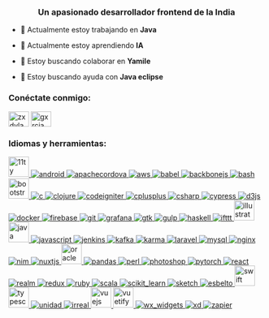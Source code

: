 <h3 align="center">Un apasionado desarrollador frontend de la India</h3>

- 🔭 Actualmente estoy trabajando en **Java**

- 🌱 Actualmente estoy aprendiendo **IA**

- 👯 Estoy buscando colaborar en **Yamile**

- 🤝 Estoy buscando ayuda con **Java eclipse**

<h3 align="left">Conéctate conmigo:</h3>
<p align="left">
<a href="https://fb.com/zx dylan" target="blank"><img align="center" src="https://raw.githubusercontent.com/rahuldkjain/github-profile-readme-generator/master/src/images/icons/Social/facebook.svg" alt="zx dylan" height="30" width="40" /></a>
<a href="https://instagram.com/gxrcia_prgm" target="blank"><img align="center" src="https://raw.githubusercontent.com/rahuldkjain/github-profile-readme-generator/master/src/images/icons/Social/instagram.svg" alt="gxrcia_prgm" height="30" width="40" /></a>
</p>

<h3 align="left">Idiomas y herramientas:</h3>
<p align="left"> <a href="https://www.11ty.dev/" target="_blank" rel="noreferrer"> <img src="https://gist.githubusercontent.com/vivek32ta/c7f7bf583c1fb1c58d89301ea40f37fd/raw/f4c85cce5790758286b8f155ef9a177710b995df/11ty.svg" alt="11ty" width="40" height="40"/> </a> <a href="https://developer.android.com" target="_blank" rel="noreferrer"> <img src="https://raw.githubusercontent.com/devicons/devicon/master/icons/android/android-original-wordmark.svg" alt="android" ancho="40" alto="40"/> </a> <a href="https://cordova.apache.org/" objetivo="_blank" rel="noreferrer"> <img src="https://www.vectorlogo.zone/logos/apache_cordova/apache_cordova-icon.svg" alt="apachecordova" ancho="40" alto="40"/> </a> <a href="https://aws.amazon.com" objetivo="_blank" rel="noreferrer"> <img src="https://raw.githubusercontent.com/devicons/devicon/master/icons/amazonwebservices/amazonwebservices-original-wordmark.svg" alt="aws" ancho="40" alto="40"/> </a> <a href="https://babeljs.io/" objetivo="_blank" rel="noreferrer"> <img src="https://www.vectorlogo.zone/logos/babeljs/babeljs-icon.svg" alt="babel" ancho="40" alto="40"/> </a> <a href="https://backbonejs.org" target="_blank" rel="noreferrer"> <img src="https://raw.githubusercontent.com/devicons/devicon/master/icons/backbonejs/backbonejs-original-wordmark.svg" alt="backbonejs" ancho="40" alto="40"/> </a> <a href="https://www.gnu.org/software/bash/" target="_blank" rel="noreferrer"> <img src="https://www.vectorlogo.zone/logos/gnu_bash/gnu_bash-icon.svg" alt="bash" ancho="40" alto="40"/> </a> <a href="https://getbootstrap.com" target="_blank" rel="noreferrer"> <img src="https://raw.githubusercontent.com/devicons/devicon/master/icons/bootstrap/bootstrap-plain-wordmark.svg" alt="bootstrap" width="40" height="40"/> </a> <a href="https://www.cprogramming.com/" target="_blank" rel="noreferrer"> <img src="https://raw.githubusercontent.com/devicons/devicon/master/icons/c/c-original.svg" alt="c" ancho="40" alto="40"/> </a> <a href="https://clojure.org/" target="_blank" rel="noreferrer"> <img src="https://upload.wikimedia.org/wikipedia/commons/5/5d/Clojure_logo.svg" alt="clojure" ancho="40" alto="40"/> </a> <a href="https://codeigniter.com" target="_blank" rel="noreferrer"> <img src="https://cdn.worldvectorlogo.com/logos/codeigniter.svg" alt="codeigniter" ancho="40" alto="40"/> </a> <a href="https://www.w3schools.com/cpp/" target="_blank" rel="noreferrer"> <img src="https://raw.githubusercontent.com/devicons/devicon/master/icons/cplusplus/cplusplus-original.svg" alt="cplusplus" ancho="40" alto="40"/> </a> <a href="https://www.w3schools.com/cs/" objetivo="_blank" rel="noreferrer"> <img src="https://raw.githubusercontent.com/devicons/devicon/master/icons/csharp/csharp-original.svg" alt="csharp" ancho="40" alto="40"/> </a> <a href="https://www.cypress.io" objetivo="_blank" rel="noreferrer"> <img src="https://raw.githubusercontent.com/simple-icons/simple-icons/6e46ec1fc23b60c8fd0d2f2ff46db82e16dbd75f/icons/cypress.svg" alt="cypress" ancho="40" alto="40"/> </a> <a href="https://d3js.org/" objetivo="_blank" rel="noreferrer"> <img src="https://raw.githubusercontent.com/devicons/devicon/master/icons/d3js/d3js-original.svg" alt="d3js" ancho="40" alto="40"/> </a> <a href="https://www.docker.com/" objetivo="_blank" rel="noreferrer"> <img src="https://raw.githubusercontent.com/devicons/devicon/master/icons/docker/docker-original-wordmark.svg" alt="docker" ancho="40" alto="40"/> </a> <a href="https://firebase.google.com/" objetivo="_blank" rel="noreferrer"> <img src="https://www.vectorlogo.zone/logos/firebase/firebase-icon.svg" alt="firebase" ancho="40" alto="40"/> </a> <a href="https://git-scm.com/" objetivo="_blank" rel="noreferrer"> <img src="https://www.vectorlogo.zona/logos/git-scm/git-scm-icon.svg" alt="git" ancho="40" alto="40"/> </a> <a href="https://grafana.com" objetivo="_blank" rel="noreferrer"> <img src="https://www.vectorlogo.zone/logos/grafana/grafana-icon.svg" alt="grafana" ancho="40" alto="40"/> </a> <a href="https://www.gtk.org/" objetivo="_blank" rel="noreferrer"> <img src="https://upload.wikimedia.org/wikipedia/commons/7/71/GTK_logo.svg" alt="gtk" ancho="40" alto="40"/> </a> <a href="https://gulpjs.com" objetivo="_blank" rel="noreferrer"> <img src="https://raw.githubusercontent.com/devicons/devicon/master/icons/gulp/gulp-plain.svg" alt="gulp" ancho="40" alto="40"/> </a> <a href="https://www.haskell.org/" objetivo="_blank" rel="noreferrer"> <img src="https://upload.wikimedia.org/wikipedia/commons/1/1c/Haskell-Logo.svg" alt="haskell" ancho="40" alto="40"/> </a> <a href="https://ifttt.com/" objetivo="_blank" rel="noreferrer"> <img src="https://www.vectorlogo.zone/logos/ifttt/ifttt-ar21.svg" alt="ifttt" ancho="40" alto="40"/> </a> <a href="https://www.adobe.com/in/products/illustrator.html" target="_blank" rel="noreferrer"> <img src="https://www.vectorlogo.zone/logos/adobe_illustrator/adobe_illustrator-icon.svg" alt="illustrator" width="40" height="40"/> </a> <a href="https://www.java.com" target="_blank" rel="noreferrer"> <img src="https://raw.githubusercontent.com/devicons/devicon/master/icons/java/java-original.svg" alt="java" width="40" height="40"/> </a> <a href="https://developer.mozilla.org/en-US/docs/Web/JavaScript" target="_blank" rel="noreferrer"> <img src="https://raw.githubusercontent.com/devicons/devicon/master/icons/javascript/javascript-original.svg" alt="javascript" ancho="40" alto="40"/> </a> <a href="https://www.jenkins.io" target="_blank" rel="noreferrer"> <img src="https://www.vectorlogo.zone/logos/jenkins/jenkins-icon.svg" alt="jenkins" ancho="40" alto="40"/> </a> <a href="https://kafka.apache.org/" objetivo="_blank" rel="noreferrer"> <img src="https://www.vectorlogo.zone/logos/apache_kafka/apache_kafka-icon.svg" alt="kafka" ancho="40" alto="40"/> </a> <a href="https://karma-runner.github.io/latest/index.html" objetivo="_blank" rel="noreferrer"> <img src="https://raw.githubusercontent.com/detain/svg-logos/780f25886640cef088af994181646db2f6b1a3f8/svg/karma.svg" alt="karma" ancho="40" altura="40"/> </a> <a href="https://laravel.com/" target="_blank" rel="noreferrer"> <img src="https://raw.githubusercontent.com/devicons/devicon/master/icons/laravel/laravel-plain-wordmark.svg" alt="laravel" ancho="40" altura="40"/> </a> <a href="https://www.mysql.com/" target="_blank" rel="noreferrer"> <img src="https://raw.githubusercontent.com/devicons/devicon/master/icons/mysql/mysql-original-wordmark.svg" alt="mysql" ancho="40" altura="40"/> </a> <a href="https://www.nginx.com" target="_blank" rel="noreferrer"> <img src="https://raw.githubusercontent.com/devicons/devicon/master/icons/nginx/nginx-original.svg" alt="nginx" ancho="40" alto="40"/> </a> <a href="https://nim-lang.org/" objetivo="_blank" rel="noreferrer"> <img src="https://www.vectorlogo.zone/logos/nim-lang/nim-lang-icon.svg" alt="nim" ancho="40" alto="40"/> </a> <a href="https://nuxtjs.org/" objetivo="_blank" rel="noreferrer"> <img src="https://www.vectorlogo.zone/logos/nuxtjs/nuxtjs-icon.svg" alt="nuxtjs" ancho="40" alto="40"/> </a> <a href="https://www.oracle.com/" target="_blank" rel="noreferrer"> <img src="https://raw.githubusercontent.com/devicons/devicon/master/icons/oracle/oracle-original.svg" alt="oracle" width="40" height="40"/> </a> <a href="https://pandas.pydata.org/" target="_blank" rel="noreferrer"> <img src="https://raw.githubusercontent.com/devicons/devicon/2ae2a900d2f041da66e950e4d48052658d850630/icons/pandas/pandas-original.svg" alt="pandas" ancho="40" alto="40"/> </a> <a href="https://www.perl.org/" target="_blank" rel="noreferrer"> <img src="https://api.iconify.design/logos-perl.svg" alt="perl" ancho="40" alto="40"/> </a> <a href="https://www.photoshop.com/es" target="_blank" rel="noreferrer"> <img src="https://raw.githubusercontent.com/devicons/devicon/master/icons/photoshop/photoshop-line.svg" alt="photoshop" ancho="40" alto="40"/> </a> <a href="https://pytorch.org/" target="_blank" rel="noreferrer"> <img src="https://www.vectorlogo.zone/logos/pytorch/pytorch-icon.svg" alt="pytorch" ancho="40" alto="40"/> </a> <a href="https://reactjs.org/" target="_blank" rel="noreferrer"> <img src="https://raw.githubusercontent.com/devicons/devicon/master/icons/react/react-original-wordmark.svg" alt="react" ancho="40" alto="40"/> </a> <a href="https://realm.io/" target="_blank" rel="noreferrer"> <img src="https://raw.githubusercontent.com/bestofjs/bestofjs-webui/8665e8c267a0215f3159df28b33c365198101df5/public/logos/realm.svg" alt="realm" ancho="40" alto="40"/> </a> <a href="https://redux.js.org" objetivo="_blank" rel="noreferrer"> <img src="https://raw.githubusercontent.com/devicons/devicon/master/icons/redux/redux-original.svg" alt="redux" ancho="40" alto="40"/> </a> <a href="https://www.ruby-lang.org/es/" objetivo="_blank" rel="noreferrer"> <img src="https://raw.githubusercontent.com/devicons/devicon/master/icons/ruby/ruby-original.svg" alt="ruby" ancho="40" alto="40"/> </a> <a href="https://www.scala-lang.org" objetivo="_blank" rel="noreferrer"> <img src="https://raw.githubusercontent.com/devicons/devicon/master/icons/scala/scala-original.svg" alt="scala" ancho="40" alto="40"/> </a> <a href="https://scikit-learn.org/" objetivo="_blank" rel="noreferrer"> <img src="https://upload.wikimedia.org/wikipedia/commons/0/05/Scikit_learn_logo_small.svg" alt="scikit_learn" ancho="40" alto="40"/> </a> <a href="https://www.sketch.com/" target="_blank" rel="noreferrer"> <img src="https://www.vectorlogo.zone/logos/sketchapp/sketchapp-icon.svg" alt="sketch" ancho="40" alto="40"/> </a> <a href="https://svelte.dev" target="_blank" rel="noreferrer"> <img src="https://upload.wikimedia.org/wikipedia/commons/1/1b/Svelte_Logo.svg" alt="esbelto" ancho="40" alto="40"/> </a> <a href="https://developer.apple.com/swift/" target="_blank" rel="noreferrer"> <img src="https://raw.githubusercontent.com/devicons/devicon/master/icons/swift/swift-original.svg" alt="swift" width="40" height="40"/> </a> <a href="https://www.typescriptlang.org/" target="_blank" rel="noreferrer"> <img src="https://raw.githubusercontent.com/devicons/devicon/master/icons/typescript/typescript-original.svg" alt="typescript" width="40" height="40"/> </a> <a href="https://unity.com/" target="_blank" rel="noreferrer"> <img src="https://www.vectorlogo.zone/logos/unity3d/unity3d-icon.svg" alt="unidad" ancho="40" alto="40"/> </a> <a href="https://unrealengine.com/" target="_blank" rel="noreferrer"> <img src="https://raw.githubusercontent.com/kenangundogan/fontisto/036b7eca71aab1bef8e6a0518f7329f13ed62f6b/icons/svg/brand/unreal-engine.svg" alt="irreal" ancho="40" alto="40"/> </a> <a href="https://vuejs.org/" target="_blank" rel="noreferrer"> <img src="https://raw.githubusercontent.com/devicons/devicon/master/icons/vuejs/vuejs-original-wordmark.svg" alt="vuejs" width="40" height="40"/> </a> <a href="https://vuetifyjs.com/en/" target="_blank" rel="noreferrer"> <img src="https://bestofjs.org/logos/vuetify.svg" alt="vuetify" width="40" height="40"/> </a> <a href="https://www.wxwidgets.org/" target="_blank" rel="noreferrer"> <img src="https://upload.wikimedia.org/wikipedia/commons/b/bb/WxWidgets.svg" alt="wx_widgets" ancho="40" alto="40"/> </a> <a href="https://www.adobe.com/products/xd.html" target="_blank" rel="noreferrer"> <img src="https://cdn.worldvectorlogo.com/logos/adobe-xd.svg" alt="xd" ancho="40" alto="40"/> </a> <a href="https://zapier.com" target="_blank" rel="noreferrer"> <img src="https://www.vectorlogo.zone/logos/zapier/zapier-icon.svg" alt="zapier" ancho="40" alto="40"/> </a> </p>
